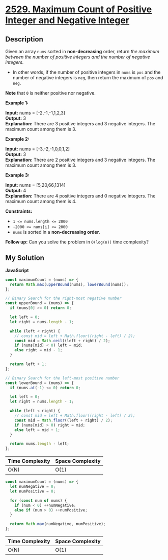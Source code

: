 # [2529. Maximum Count of Positive Integer and Negative Integer](https://leetcode.com/problems/maximum-count-of-positive-integer-and-negative-integer)

## Description

Given an array `nums` sorted in **non-decreasing** order, return _the maximum between the number of positive integers and the number of negative integers._

- In other words, if the number of positive integers in `nums` is `pos` and the number of negative integers is `neg`, then return the maximum of `pos` and `neg`.

**Note** that `0` is neither positive nor negative.

**Example 1:**

**Input:** nums = \[-2,-1,-1,1,2,3\]  
**Output:** 3  
**Explanation:** There are 3 positive integers and 3 negative integers. The maximum count among them is 3.

**Example 2:**

**Input:** nums = \[-3,-2,-1,0,0,1,2\]  
**Output:** 3  
**Explanation:** There are 2 positive integers and 3 negative integers. The maximum count among them is 3.

**Example 3:**

**Input:** nums = \[5,20,66,1314\]  
**Output:** 4  
**Explanation:** There are 4 positive integers and 0 negative integers. The maximum count among them is 4.

**Constraints:**

- `1 <= nums.length <= 2000`
- `-2000 <= nums[i] <= 2000`
- `nums` is sorted in a **non-decreasing order**.

**Follow up:** Can you solve the problem in `O(log(n))` time complexity?

## My Solution

**JavaScript**

```js
const maximumCount = (nums) => {
  return Math.max(upperBound(nums), lowerBound(nums));
};

// Binary Search for the right-most negative number
const upperBound = (nums) => {
  if (nums[0] >= 0) return 0;

  let left = 0;
  let right = nums.length - 1;

  while (left < right) {
    // const mid = left + Math.floor((right - left) / 2);
    const mid = Math.ceil((left + right) / 2);
    if (nums[mid] < 0) left = mid;
    else right = mid - 1;
  }

  return left + 1;
};

// Binary Search for the left-most positive number
const lowerBound = (nums) => {
  if (nums.at(-1) <= 0) return 0;

  let left = 0;
  let right = nums.length - 1;

  while (left < right) {
    // const mid = left + Math.floor((right - left) / 2);
    const mid = Math.floor((left + right) / 2);
    if (nums[mid] > 0) right = mid;
    else left = mid + 1;
  }

  return nums.length - left;
};
```

| Time Complexity | Space Complexity |
| --------------- | ---------------- |
| O(N)            | O(1)             |

```js
const maximumCount = (nums) => {
  let numNegative = 0;
  let numPositive = 0;

  for (const num of nums) {
    if (num < 0) ++numNegative;
    else if (num > 0) ++numPositive;
  }

  return Math.max(numNegative, numPositive);
};
```

| Time Complexity | Space Complexity |
| --------------- | ---------------- |
| O(N)            | O(1)             |
